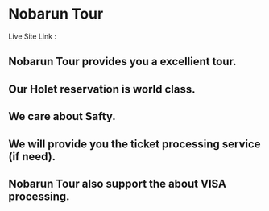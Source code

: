 # Nobarun Tour

Live Site Link : 

## Nobarun Tour provides you a excellient tour.

## Our Holet reservation is world class.

## We care about Safty.

## We will provide you the ticket processing service (if need).

## Nobarun Tour also support the about VISA processing.



